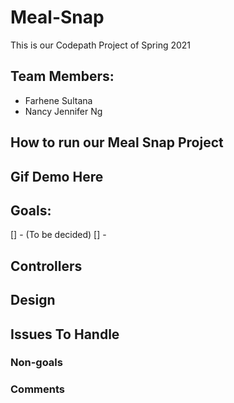 # Meal-Snap
This is our Codepath Project of Spring 2021

## Team Members:
- Farhene Sultana
- Nancy Jennifer Ng

## How to run our Meal Snap Project

## Gif Demo Here


## Goals:
[] - (To be decided)
[] - 

## Controllers

## Design

## Issues To Handle

### Non-goals

### Comments


